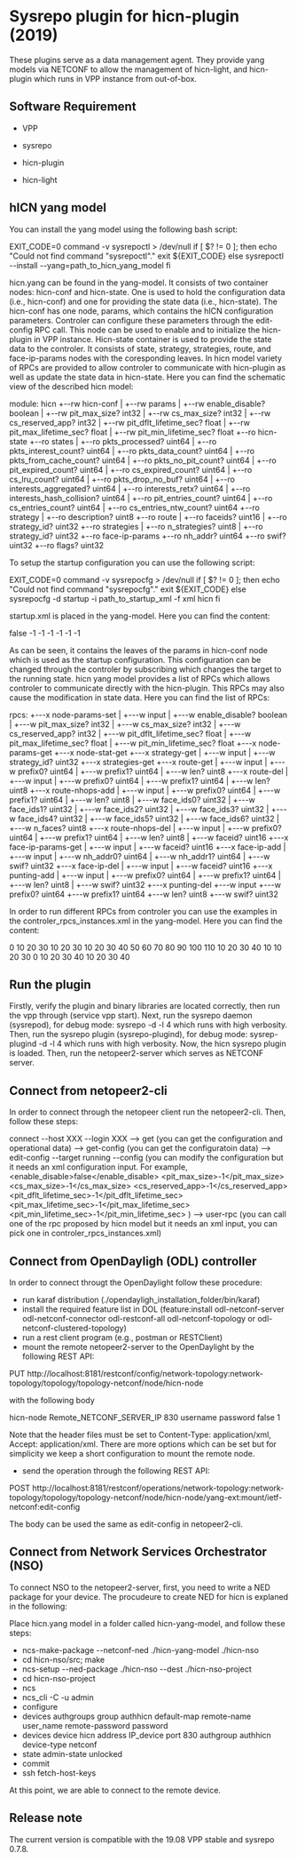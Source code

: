 # Sysrepo plugin for hicn-plugin  (2019)

These plugins serve as a data management agent. They provide yang models via NETCONF to allow the management of hicn-light, and hicn-plugin which runs in VPP instance from out-of-box.

## Software Requirement

- VPP

- sysrepo

- hicn-plugin

- hicn-light

## hICN yang model

You can install the yang model using the following bash script:

EXIT_CODE=0
command -v sysrepoctl > /dev/null
if [ $? != 0 ]; then
    echo "Could not find command \"sysrepoctl\"."
     exit ${EXIT_CODE}
else
sysrepoctl --install --yang=path_to_hicn_yang_model
fi

hicn.yang can be found in the yang-model. It consists of two container nodes: hicn-conf and hicn-state. One is used to hold the configuration data (i.e., hicn-conf) and one for providing the state data (i.e., hicn-state). The hicn-conf has one node, params, which contains the hICN configuration parameters. Controler can configure these parameters through the edit-config RPC call. This node can be used to enable and to initialize the hicn-plugin in VPP instance. Hicn-state container is used to provide the state data to the controler. It consists of state, strategy, strategies, route, and face-ip-params nodes with the coresponding leaves. In hicn model variety of RPCs are provided to allow controler to communicate with hicn-plugin as well as update the state data in hicn-state. Here you can find the schematic view of the described hicn model:


module: hicn
  +--rw hicn-conf
  |  +--rw params
  |     +--rw enable_disable?          boolean
  |     +--rw pit_max_size?            int32
  |     +--rw cs_max_size?             int32
  |     +--rw cs_reserved_app?         int32
  |     +--rw pit_dflt_lifetime_sec?   float
  |     +--rw pit_max_lifetime_sec?    float
  |     +--rw pit_min_lifetime_sec?    float
  +--ro hicn-state
     +--ro states
     |  +--ro pkts_processed?             uint64
     |  +--ro pkts_interest_count?        uint64
     |  +--ro pkts_data_count?            uint64
     |  +--ro pkts_from_cache_count?      uint64
     |  +--ro pkts_no_pit_count?          uint64
     |  +--ro pit_expired_count?          uint64
     |  +--ro cs_expired_count?           uint64
     |  +--ro cs_lru_count?               uint64
     |  +--ro pkts_drop_no_buf?           uint64
     |  +--ro interests_aggregated?       uint64
     |  +--ro interests_retx?             uint64
     |  +--ro interests_hash_collision?   uint64
     |  +--ro pit_entries_count?          uint64
     |  +--ro cs_entries_count?           uint64
     |  +--ro cs_entries_ntw_count?       uint64
     +--ro strategy
     |  +--ro description?   uint8
     +--ro route
     |  +--ro faceids?       uint16
     |  +--ro strategy_id?   uint32
     +--ro strategies
     |  +--ro n_strategies?   uint8
     |  +--ro strategy_id?    uint32
     +--ro face-ip-params
        +--ro nh_addr?   uint64
        +--ro swif?      uint32
        +--ro flags?     uint32


To setup the startup configuration you can use the following script:

EXIT_CODE=0
command -v sysrepocfg > /dev/null
if [ $? != 0 ]; then
    echo "Could not find command \"sysrepocfg\"."
     exit ${EXIT_CODE}
else
sysrepocfg -d startup -i path_to_startup_xml -f xml hicn
fi


startup.xml is placed in the yang-model. Here you can find the content:

<hicn-conf  xmlns="urn:sysrepo:hicn">
<params>
    <enable_disable>false</enable_disable>
    <pit_max_size>-1</pit_max_size>
    <cs_max_size>-1</cs_max_size>
    <cs_reserved_app>-1</cs_reserved_app>
    <pit_dflt_lifetime_sec>-1</pit_dflt_lifetime_sec>
    <pit_max_lifetime_sec>-1</pit_max_lifetime_sec>
    <pit_min_lifetime_sec>-1</pit_min_lifetime_sec>
</params>
</hicn-conf>

As can be seen, it contains the leaves of the params in hicn-conf node which is used as the startup configuration. This configuration can be changed through the controler by subscribing which changes the target to the running state. hicn yang model provides a list of RPCs which allows controler to communicate directly with the hicn-plugin. This RPCs may also cause the modification in state data. Here you can find the list of RPCs:

  rpcs:
    +---x node-params-set
    |  +---w input
    |     +---w enable_disable?          boolean
    |     +---w pit_max_size?            int32
    |     +---w cs_max_size?             int32
    |     +---w cs_reserved_app?         int32
    |     +---w pit_dflt_lifetime_sec?   float
    |     +---w pit_max_lifetime_sec?    float
    |     +---w pit_min_lifetime_sec?    float
    +---x node-params-get
    +---x node-stat-get
    +---x strategy-get
    |  +---w input
    |     +---w strategy_id?   uint32
    +---x strategies-get
    +---x route-get
    |  +---w input
    |     +---w prefix0?   uint64
    |     +---w prefix1?   uint64
    |     +---w len?       uint8
    +---x route-del
    |  +---w input
    |     +---w prefix0?   uint64
    |     +---w prefix1?   uint64
    |     +---w len?       uint8
    +---x route-nhops-add
    |  +---w input
    |     +---w prefix0?     uint64
    |     +---w prefix1?     uint64
    |     +---w len?         uint8
    |     +---w face_ids0?   uint32
    |     +---w face_ids1?   uint32
    |     +---w face_ids2?   uint32
    |     +---w face_ids3?   uint32
    |     +---w face_ids4?   uint32
    |     +---w face_ids5?   uint32
    |     +---w face_ids6?   uint32
    |     +---w n_faces?     uint8
    +---x route-nhops-del
    |  +---w input
    |     +---w prefix0?   uint64
    |     +---w prefix1?   uint64
    |     +---w len?       uint8
    |     +---w faceid?    uint16
    +---x face-ip-params-get
    |  +---w input
    |     +---w faceid?   uint16
    +---x face-ip-add
    |  +---w input
    |     +---w nh_addr0?   uint64
    |     +---w nh_addr1?   uint64
    |     +---w swif?       uint32
    +---x face-ip-del
    |  +---w input
    |     +---w faceid?   uint16
    +---x punting-add
    |  +---w input
    |     +---w prefix0?   uint64
    |     +---w prefix1?   uint64
    |     +---w len?       uint8
    |     +---w swif?      uint32
    +---x punting-del
       +---w input
          +---w prefix0?   uint64
          +---w prefix1?   uint64
          +---w len?       uint8
          +---w swif?      uint32


In order to run different RPCs from controler you can use the examples in the controler_rpcs_instances.xml in the yang-model. Here you can find the content:

<node-params-get xmlns="urn:sysrepo:hicn"/>

<node-stat-get xmlns="urn:sysrepo:hicn"/>

<strategy-get xmlns="urn:sysrepo:hicn">
    <strategy_id>0</strategy_id>
</strategy-get>

<strategies-get xmlns="urn:sysrepo:hicn"/>


<route-get xmlns="urn:sysrepo:hicn">
    <prefix0>10</prefix0>
    <prefix1>20</prefix1>
    <len>30</len>
</route-get>

<route-del xmlns="urn:sysrepo:hicn">
    <prefix0>10</prefix0>
    <prefix1>20</prefix1>
    <len>30</len>
</route-del>

<route-nhops-add xmlns="urn:sysrepo:hicn">
    <prefix0>10</prefix0>
    <prefix1>20</prefix1>
    <len>30</len>
    <face_ids0>40</face_ids0>
    <face_ids1>50</face_ids1>
    <face_ids2>60</face_ids2>
    <face_ids3>70</face_ids3>
    <face_ids4>80</face_ids4>
    <face_ids5>90</face_ids5>
    <face_ids6>100</face_ids6>
    <n_faces>110</n_faces>
</route-nhops-add>

<route-nhops-del xmlns="urn:sysrepo:hicn">
    <prefix0>10</prefix0>
    <prefix1>20</prefix1>
    <len>30</len>
    <faceid>40</faceid>
</route-nhops-del>


<face-ip-params-get xmlns="urn:sysrepo:hicn">
    <faceid>10</faceid>
</face-ip-params-get>

<face-ip-add xmlns="urn:sysrepo:hicn">
    <nh_addr0>10</nh_addr0>
    <nh_addr1>20</nh_addr1>
    <swif>30</swif>
</face-ip-add>

<face-ip-del xmlns="urn:sysrepo:hicn">
    <faceid>0</faceid>
</face-ip-del>

<punting-add xmlns="urn:sysrepo:hicn">
    <prefix0>10</prefix0>
    <prefix1>20</prefix1>
    <len>30</len>
    <swif>40</swif>
</punting-add>


<punting-del xmlns="urn:sysrepo:hicn">
    <prefix0>10</prefix0>
    <prefix1>20</prefix1>
    <len>30</len>
    <swif>40</swif>
</punting-del>


## Run the plugin

Firstly, verify the plugin and binary libraries are located correctly, then run the vpp through (service vpp start). Next, run the sysrepo daemon (sysrepod), for debug mode: sysrepo -d -l 4 which runs with high verbosity. Then, run the sysrepo plugin (sysrepo-plugind), for debug mode: sysrep-plugind -d -l 4 which runs with high verbosity. Now, the hicn sysrepo plugin is loaded. Then, run the netopeer2-server which serves as NETCONF server.

## Connect from netopeer2-cli

In order to connect through the netopeer client run the netopeer2-cli. Then, follow these steps:

connect --host XXX --login XXX
--> get (you can get the configuration and operational data)
--> get-config (you can get the configuratoin data)
--> edit-config --target running --config (you can modify the configuration but it needs an xml configuration input. For example,
<hicn-conf  xmlns="urn:sysrepo:hicn">
<params>
    <enable_disable>false</enable_disable>
    <pit_max_size>-1</pit_max_size>
    <cs_max_size>-1</cs_max_size>
    <cs_reserved_app>-1</cs_reserved_app>
    <pit_dflt_lifetime_sec>-1</pit_dflt_lifetime_sec>
    <pit_max_lifetime_sec>-1</pit_max_lifetime_sec>
    <pit_min_lifetime_sec>-1</pit_min_lifetime_sec>
</params>
</hicn-conf>
)
--> user-rpc (you can call one of the rpc proposed by hicn model but it needs an xml input, you can pick one in controler_rpcs_instances.xml)

## Connect from OpenDayligh (ODL) controller

In order to connect througt the OpenDaylight follow these procedure:

- run karaf distribution (./opendayligh_installation_folder/bin/karaf)
- install the required feature list in DOL (feature:install odl-netconf-server odl-netconf-connector odl-restconf-all odl-netconf-topology or
  odl-netconf-clustered-topology)
- run a rest client program (e.g., postman or RESTClient)
- mount the remote netopeer2-server to the OpenDaylight by the following REST API:

PUT http://localhost:8181/restconf/config/network-topology:network-topology/topology/topology-netconf/node/hicn-node

with the following body

 <node xmlns="urn:TBD:params:xml:ns:yang:network-topology">
   <node-id>hicn-node</node-id>
   <host xmlns="urn:opendaylight:netconf-node-topology">Remote_NETCONF_SERVER_IP</host>
   <port xmlns="urn:opendaylight:netconf-node-topology">830</port>
   <username xmlns="urn:opendaylight:netconf-node-topology">username</username>
   <password xmlns="urn:opendaylight:netconf-node-topology">password</password>
   <tcp-only xmlns="urn:opendaylight:netconf-node-topology">false</tcp-only>
   <keepalive-delay xmlns="urn:opendaylight:netconf-node-topology">1</keepalive-delay>
 </node>

Note that the header files must be set to Content-Type: application/xml, Accept: application/xml. There are more options which can be set but for simplicity we keep a short configuration to mount the remote node.

- send the operation through the following REST API:

POST http://localhost:8181/restconf/operations/network-topology:network-topology/topology/topology-netconf/node/hicn-node/yang-ext:mount/ietf-netconf:edit-config

The body can be used the same as edit-config in netopeer2-cli.

## Connect from Network Services Orchestrator (NSO)

To connect NSO to the netopeer2-server, first, you need to write a NED package for your device. The procudeure to create NED for hicn is explaned in the following:

Place hicn.yang model in a folder called hicn-yang-model, and follow these steps:

- ncs-make-package --netconf-ned ./hicn-yang-model ./hicn-nso
- cd hicn-nso/src; make
- ncs-setup --ned-package ./hicn-nso --dest ./hicn-nso-project
- cd hicn-nso-project
- ncs
- ncs_cli -C -u admin
- configure
- devices authgroups group authhicn default-map remote-name user_name remote-password password
- devices device hicn address IP_device port 830 authgroup authhicn device-type netconf
- state admin-state unlocked
- commit
- ssh fetch-host-keys

At this point, we are able to connect to the remote device.


## Release note

The current version is compatible with the 19.08 VPP stable and sysrepo 0.7.8.
